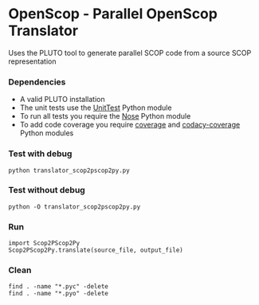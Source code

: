 OpenScop - Parallel OpenScop Translator                                                                                                                                                                                                                                        
=============================

Uses the PLUTO tool to generate parallel SCOP code from a source SCOP representation


### Dependencies

- A valid PLUTO installation
- The unit tests use the [UnitTest][1] Python module
- To run all tests you require the [Nose][2] Python module
- To add code coverage you require [coverage][3] and [codacy-coverage][4] Python modules


### Test with debug

```
python translator_scop2pscop2py.py
```


### Test without debug

```
python -O translator_scop2pscop2py.py
```


### Run

```
import Scop2PScop2Py
Scop2PScop2Py.translate(source_file, output_file)
```


### Clean

```
find . -name "*.pyc" -delete
find . -name "*.pyo" -delete
```

[1]: https://docs.python.org/2/library/unittest.html
[2]: https://nose.readthedocs.io/en/latest/
[3]: https://coverage.readthedocs.io/en/coverage-4.4.2/
[4]: https://github.com/codacy/python-codacy-coverage


